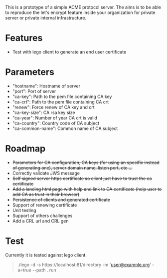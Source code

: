 This is a prototype of a simple ACME protocol server. The aims is to be able to reproduce the let's encrypt feature inside your organization for private server or private internal infrastructure.

# Features
* Test with lego client to generate an end user certificate

# Parameters
* "hostname": Hostname of server
* "port": Port of server
* "ca-key": Path to the pem file containing CA key
* "ca-crt": Path to the pem file containing CA crt
* "renew": Force renew of CA key and crt
* "ca-key-size": CA rsa key size
* "ca-year": Number of year CA crt is valid
* "ca-country": Country code of CA subject
* "ca-common-name": Common name of CA subject


# Roadmap
* <del>Parameters for CA configuration, CA keys (for using an specific instead of generating one), server domain name, listen port, etc ...</del>
* Correctly validate JWS message 
* <del>Self signed server https certificate so client just have to trust the ca certificate</del>
* <del>Add a landing html page with help and link to CA certificate (help user to add CA as trust in their browser)</del>
* <del>Persistence of clients and generated certificate</del>
* Support of renewing certificate
* Unit testing
* Support of others challenges
* Add a CRL url and CRL gen

# Test
Currently it is tested against lego client. 

>./lego -d <commonname> -s https://localhost:81/directory -m 'user@example.org' -a=true --path . run
